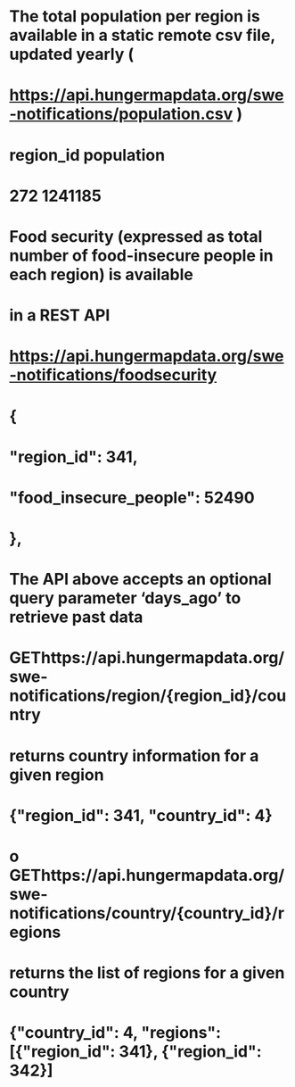 

# The total population per region is available in a static remote csv file, updated yearly (
# https://api.hungermapdata.org/swe-notifications/population.csv )
# region_id	population
#    272	  1241185
# Food security (expressed as total number of food-insecure people in each region) is available
# in a REST API
# https://api.hungermapdata.org/swe-notifications/foodsecurity
# {
# 	"region_id": 341,
# 	"food_insecure_people": 52490
# },
# The API above accepts an optional query parameter ‘days_ago’ to retrieve past data
# GEThttps://api.hungermapdata.org/swe-notifications/region/{region_id}/country
# returns country information for a given region
# {"region_id": 341, "country_id": 4}
# o GEThttps://api.hungermapdata.org/swe-notifications/country/{country_id}/regions
# returns the list of regions for a given country
# {"country_id": 4, "regions": [{"region_id": 341}, {"region_id": 342}]